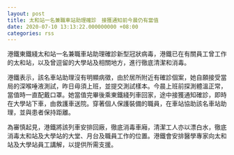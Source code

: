 ```yaml
---
layout: post
title: 太和站一名兼職車站助理確診　接獲通知前今晨仍有當值
date: 2020-07-10 13:13:22.000000000 +08:00
categories: rss
---
```


港鐵東鐵綫太和站一名兼職車站助理確診新型冠狀病毒，港鐵已在有關員工曾工作的太和站，以及曾逗留的大學站及相關地方，進行徹底清潔和消毒。

港鐵表示，該名車站助理沒有明顯病徵，由於居所附近有確診個案，她自願接受當局的深喉唾液測試，昨日毋須上班，並提交測試樣本。今晨上班前探測體溫正常，當值時一直配戴口罩。她當值完畢後乘東鐵綫列車回家，途中接獲通知確診，即時在大學站下車，由救護車送院。穿著個人保護裝備的職員，在車站協助該名車站助理，並與患者保持距離。

為審慎起見，港鐵將該列車安排回廠，徹底消毒車廂，清潔工人亦以漂白水，徹底消毒太和站及大學站的大堂、月台及職員工作的位置。港鐵會安排醫學專家向太和站及大學站員工講解，以提供所需支援。
